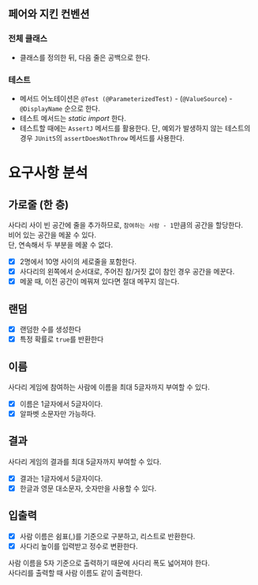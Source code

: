 ## 페어와 지킨 컨벤션
### 전체 클래스
- 클래스를 정의한 뒤, 다음 줄은 공백으로 한다.
### 테스트
- 메서드 어노테이션은 `@Test (@ParameterizedTest)` - (`@ValueSource`) - `@DisplayName` 순으로 한다.
- 테스트 메서드는 _static import_ 한다.
- 테스트할 때에는 `AssertJ` 메서드를 활용한다. 단, 예외가 발생하지 않는 테스트의 경우 `JUnit5`의 `assertDoesNotThrow` 메서드를 사용한다.

# 요구사항 분석

## 가로줄 (한 층)

사다리 사이 빈 공간에 줄을 추가하므로, `참여하는 사람 - 1`만큼의 공간을 할당한다.  
비어 있는 공간을 메꿀 수 있다.  
단, 연속해서 두 부분을 메꿀 수 없다.

- [x] 2명에서 10명 사이의 세로줄을 포함한다.
- [x] 사다리의 왼쪽에서 순서대로, 주어진 참/거짓 값이 참인 경우 공간을 메꾼다.
- [x] 메꿀 때, 이전 공간이 메꿔져 있다면 절대 메꾸지 않는다.

## 랜덤

- [x] 랜덤한 수를 생성한다
- [x] 특정 확률로 `true`를 반환한다

## 이름

사다리 게임에 참여하는 사람에 이름을 최대 5글자까지 부여할 수 있다.

- [x] 이름은 1글자에서 5글자이다.
- [x] 알파벳 소문자만 가능하다.

## 결과

사다리 게임의 결과를 최대 5글자까지 부여할 수 있다.

- [x] 결과는 1글자에서 5글자이다.
- [x] 한글과 영문 대소문자, 숫자만을 사용할 수 있다.

## 입출력
- [x] 사람 이름은 쉼표(,)를 기준으로 구분하고, 리스트로 반환한다.
- [x] 사다리 높이를 입력받고 정수로 변환한다.

사람 이름을 5자 기준으로 출력하기 때문에 사다리 폭도 넓어져야 한다.  
사다리를 출력할 때 사람 이름도 같이 출력한다. 

